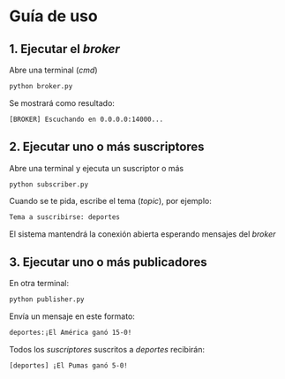 # Guía de uso

## 1. Ejecutar el *broker*
Abre una terminal (*cmd*)
~~~bash
python broker.py
~~~

Se mostrará como resultado:
~~~bash
[BROKER] Escuchando en 0.0.0.0:14000...
~~~

## 2. Ejecutar uno o más suscriptores
Abre una terminal y ejecuta un suscriptor o más
~~~bash
python subscriber.py
~~~
Cuando se te pida, escribe el tema (*topic*), por ejemplo:
~~~bash
Tema a suscribirse: deportes
~~~
El sistema mantendrá la conexión abierta esperando mensajes del *broker*

## 3. Ejecutar uno o más publicadores
En otra terminal:
~~~bash
python publisher.py
~~~
Envía un mensaje en este formato:
~~~bash
deportes:¡El América ganó 15-0!
~~~
Todos los *suscriptores* suscritos a *deportes* recibirán:
~~~bash
[deportes] ¡El Pumas ganó 5-0!
~~~
